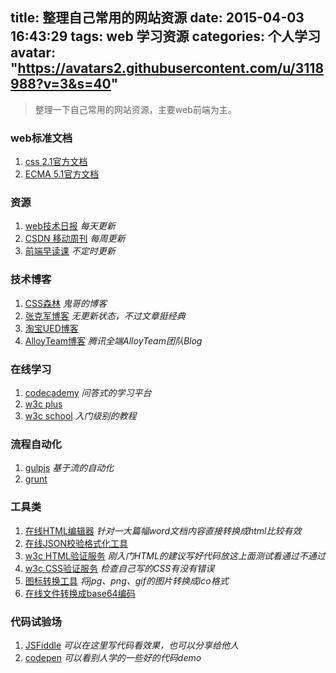 title: 整理自己常用的网站资源
date: 2015-04-03 16:43:29
tags: web 学习资源 
categories: 个人学习
avatar: "https://avatars2.githubusercontent.com/u/3118988?v=3&s=40"
---

> 整理一下自己常用的网站资源，主要web前端为主。

<!--more-->

### web标准文档
1. [css 2.1官方文档](http://dev.w3.org/csswg/css2/)
2. [ECMA 5.1官方文档](http://www.ecma-international.org/ecma-262/5.1/)

### 资源
1. [web技术日报](http://web.memect.com/) *每天更新*
2. [CSDN 移动周刊](http://newsletter.csdn.net/module/news/newsletter/index/1) *每周更新*
3. [前端早读课](http://www.zaoduke.net/) *不定时更新*

### 技术博客
1. [CSS森林](http://blog.cssforest.org/) *鬼哥的博客*
2. [张克军博客](http://hikejun.com/blog/) *无更新状态，不过文章挺经典*
3. [淘宝UED博客](http://ued.taobao.org/blog/)
4. [AlloyTeam博客](http://www.alloyteam.com/) *腾讯全端AlloyTeam团队Blog*

### 在线学习
1. [codecademy](http://www.codecademy.com/)  *问答式的学习平台*
2. [w3c plus](http://www.w3cplus.com/)
3. [w3c school](http://www.w3school.com.cn/) *入门级别的教程*

### 流程自动化
1. [gulpjs](http://gulpjs.com/) *基于流的自动化*
2. [grunt](http://gruntjs.com/getting-started) 

### 工具类
1. [在线HTML编辑器](http://kindeditor.net/demo.php) *针对一大篇幅word文档内容直接转换成html比较有效*
2. [在线JSON校验格式化工具](http://www.bejson.com/index.php)
3. [w3c HTML验证服务](http://validator.w3.org/) *刚入门HTML的建议写好代码放这上面测试看通过不通过*
4. [w3c CSS验证服务](http://jigsaw.w3.org/css-validator/#validate_by_upload) *检查自己写的CSS有没有错误*
5. [图标转换工具](http://www.img2ico.net/) *将jpg、png、gif的图片转换成ico格式*
6. [在线文件转换成base64编码](http://www.pjhome.net/web/html5/encodeDataUrl.htm)

### 代码试验场
1. [JSFiddle](http://jsfiddle.net/) *可以在这里写代码看效果，也可以分享给他人*
2. [codepen](http://codepen.io/) *可以看别人学的一些好的代码demo*


